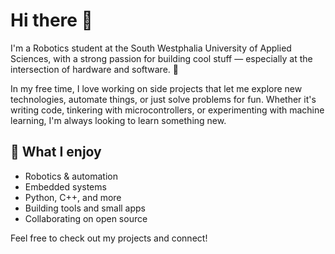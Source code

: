 # Hi there 👋

I'm a Robotics student at the South Westphalia University of Applied Sciences, with a strong passion for building cool stuff — especially at the intersection of hardware and software. 🤖

In my free time, I love working on side projects that let me explore new technologies, automate things, or just solve problems for fun. Whether it's writing code, tinkering with microcontrollers, or experimenting with machine learning, I'm always looking to learn something new.

## 🚀 What I enjoy
- Robotics & automation
- Embedded systems
- Python, C++, and more
- Building tools and small apps
- Collaborating on open source

Feel free to check out my projects and connect!

<!-- Optionally, you could add social media links, a portfolio, or GitHub stats below -->

